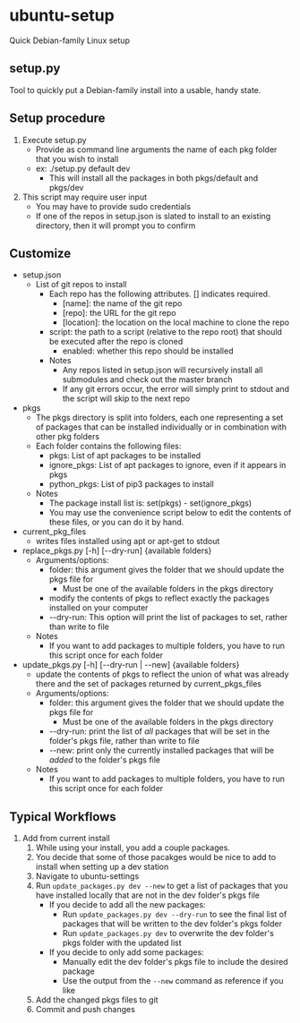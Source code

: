 # ubuntu-setup
Quick Debian-family Linux setup

## setup.py
Tool to quickly put a Debian-family install into a usable, handy state.

## Setup procedure
1. Execute setup.py
   * Provide as command line arguments the name of each pkg folder that you wish to install
   * ex: ./setup.py default dev
      * This will install all the packages in both pkgs/default and pkgs/dev
1. This script may require user input
   * You may have to provide sudo credentials
   * If one of the repos in setup.json is slated to install to an existing directory, then it will prompt you to confirm

## Customize
* setup.json
   * List of git repos to install
      * Each repo has the following attributes. [] indicates required.
         * [name]: the name of the git repo
         * [repo]: the URL for the git repo
         * [location]: the location on the local machine to clone the repo
      * script: the path to a script (relative to the repo root) that should be executed after the repo is    cloned
         * enabled: whether this repo should be installed
      * Notes
         * Any repos listed in setup.json will recursively install all submodules and check out the master    branch
         * If any git errors occur, the error will simply print to stdout and the script will skip to the next    repo
* pkgs
   * The pkgs directory is split into folders, each one representing a set of packages that can be installed individually or in combination with other pkg folders
   * Each folder contains the following files:
      * pkgs: List of apt packages to be installed
      * ignore_pkgs: List of apt packages to ignore, even if it appears in pkgs
      * python_pkgs: List of pip3 packages to install
   * Notes
      * The package install list is: set(pkgs) - set(ignore_pkgs)
      * You may use the convenience script below to edit the contents of these files, or you can do it by hand.
* current_pkg_files
   * writes files installed using apt or apt-get to stdout
* replace_pkgs.py [-h] [--dry-run] {available folders}
   * Arguments/options:
      * folder: this argument gives the folder that we should update the pkgs file for
         * Must be one of the available folders in the pkgs directory
      * modify the contents of pkgs to reflect exactly the packages installed on your computer
      * --dry-run: This option will print the list of packages to set, rather than write to file
   * Notes
      * If you want to add packages to multiple folders, you have to run this script once for each folder
* update_pkgs.py [-h] [--dry-run | --new] {available folders}
   * update the contents of pkgs to reflect the union of what was already there and the set of packages returned by current_pkgs_files
   * Arguments/options:
      * folder: this argument gives the folder that we should update the pkgs file for
         * Must be one of the available folders in the pkgs directory
      * --dry-run: print the list of *all* packages that will be set in the folder's pkgs file, rather than write to file
      * --new: print only the currently installed packages that will be *added* to the folder's pkgs file
   * Notes
      * If you want to add packages to multiple folders, you have to run this script once for each folder

## Typical Workflows
1. Add from current install
   1. While using your install, you add a couple packages.
   1. You decide that some of those pacakges would be nice to add to install when setting up a dev station
   1. Navigate to ubuntu-settings
   1. Run `update_packages.py dev --new` to get a list of packages that you have installed locally that are not in the dev folder's pkgs file
      * If you decide to add all the new packages:
         * Run `update_packages.py dev --dry-run` to see the final list of packages that will be written to the dev folder's pkgs folder
         * Run `update_packages.py dev` to overwrite the dev folder's pkgs folder with the updated list
      * If you decide to only add some packages:
         * Manually edit the dev folder's pkgs file to include the desired package
         * Use the output from the `--new` command as reference if you like
   1. Add the changed pkgs files to git
   1. Commit and push changes